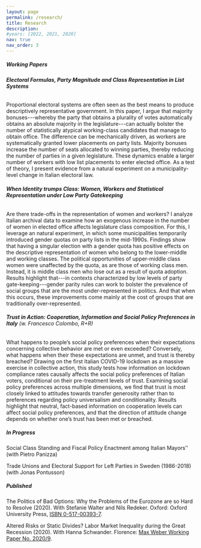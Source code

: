 ```yaml
---
layout: page
permalink: /research/
title: Research
description:
#years: [2022, 2021, 2020]
nav: true
nav_order: 3
---
```


##### **Working Papers**

###### **Electoral Formulas, Party Magnitude and Class Representation in List Systems**
Proportional electoral systems are often seen as the best means to produce descriptively representative government. In this paper, I argue that majority bonuses---whereby the party that obtains a plurality of votes automatically obtains an absolute majority in the legislature---can actually bolster the number of statistically atypical working-class candidates that manage to obtain office. The difference can be mechanically driven, as workers are systematically granted lower placements on party lists. Majority bonuses increase the number of seats allocated to winning parties, thereby reducing the number of parties in a given legislature. These dynamics enable a larger number of workers with low list placements to enter elected office. As a test of theory, I present evidence from a natural experiment on a municipality-level change in Italian electoral law.


###### **When Identity trumps Class: Women, Workers and Statistical Representation under Low Party Gatekeeping**

Are there trade-offs in the representation of women and workers? I analyze Italian archival data to examine how an exogenous increase in the number of women in elected office affects legislature class composition. For this, I leverage an natural experiment, in which some municipalities temporarily introduced gender quotas on party lists in the mid-1990s. Findings show that having a singular election with a gender quota has positive effects on the descriptive representation of women who belong to the lower-middle and working classes. The political opportunities of upper-middle class women were unaffected by the quota, as are those of working class men. Instead, it is middle class men who lose out as a result of quota adoption. Results highlight that---in contexts characterized by low levels of party gate-keeping---gender parity rules can work to bolster the prevalence of social groups that are the most under-represented in politics. And that when this occurs, these improvements come mainly at the cost of groups that are traditionally over-represented.


###### **Trust in Action: Cooperation, Information and Social Policy Preferences in Italy** (w. Francesco Colombo, R+R)

What happens to people’s social policy preferences when their expectations
concerning collective behavior are met or even exceeded? Conversely, what happens when their these expectations are unmet, and trust is thereby breached?
Drawing on the first Italian COVID-19 lockdown as a massive exercise in collective action, this study tests how information on lockdown compliance rates causally affects the social policy preferences of Italian voters, conditional on their pre-treatment levels of trust. Examining social policy preferences across multiple dimensions, we find that trust is most closely linked to attitudes towards transfer generosity rather than to preferences regarding policy universalism and conditionality. Results highlight that neutral, fact-based information on cooperation levels can affect social policy preferences, and that the direction of attitude change depends on whether one’s trust has been met or breached.

##### **In Progress**

Social Class Standing and Fiscal Policy Enactment among Italian Mayors’' (with Pietro Panizza)

Trade Unions and Electoral Support for Left Parties in Sweden (1986-2018) (with Jonas Pontusson)


##### **Published**

The Politics of Bad Options: Why the Problems of the Eurozone are so Hard to Resolve (2020). With Stefanie Walter and Nils Redeker. Oxford: Oxford University Press, <a href="https://global.oup.com/academic/product/the-politics-of-bad-options-9780198857020?cc=ch&lang=en&">ISBN 0-517-00393-7</a>.

Altered Risks or Static Divides? Labor Market Inequality during the Great Recession (2020). With Hanna Schwander. Florence: <a href="https://cadmus.eui.eu/bitstream/handle/1814/67752/MWP_2020_09.pdf">Max Weber Working Paper No. 2020/9</a>.





<!-- _pages/publications.md -->

<!--

<div class="publications">

{%- for y in page.years %}
  <h2 class="year">{{y}}</h2>
  {% raw %}
  {% bibliography -f papers -q @*[year={{y}}]* %}
  {% endraw %}
{% endfor %}


</div>
-->
